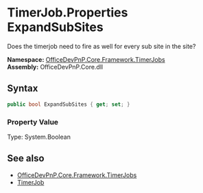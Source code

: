 # TimerJob.Properties ExpandSubSites
Does the timerjob need to fire as well for every sub site in the site?  

**Namespace:** [OfficeDevPnP.Core.Framework.TimerJobs](OfficeDevPnP.Core.Framework.TimerJobs.md)  
**Assembly:** OfficeDevPnP.Core.dll  
## Syntax
```C#
public bool ExpandSubSites { get; set; }
```

### Property Value
Type: System.Boolean  

## See also
- [OfficeDevPnP.Core.Framework.TimerJobs](OfficeDevPnP.Core.Framework.TimerJobs.md)
- [TimerJob](OfficeDevPnP.Core.Framework.TimerJobs.TimerJob.md) 
